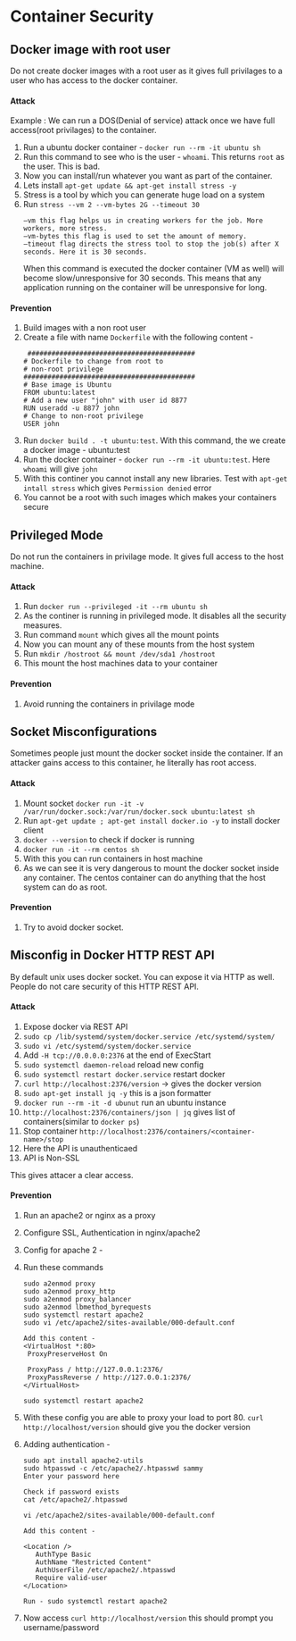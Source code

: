 # Container Security

## Docker image with root user
   Do not create docker images with a root user as it gives full privilages to a user who has access to the docker container.
   
#### Attack
Example : We can run a DOS(Denial of service) attack once we have full access(root privilages) to the container.
1. Run a ubuntu docker container - `docker run --rm -it ubuntu sh` 
2. Run this command to see who is the user - `whoami`. This returns `root` as the user. This is bad.
3. Now you can install/run whatever you want as part of the container.
4. Lets install `apt-get update && apt-get install stress -y`
5. Stress is a tool by which you can generate huge load on a system
6. Run `stress --vm 2 --vm-bytes 2G --timeout 30` 
   ```
   –vm this flag helps us in creating workers for the job. More workers, more stress.
   –vm-bytes this flag is used to set the amount of memory.
   –timeout flag directs the stress tool to stop the job(s) after X seconds. Here it is 30 seconds.
   ```
   When this command is executed the docker container (VM as well) will become slow/unresponsive for 30 seconds. This means that any application running on the container will be unresponsive for long.
   
#### Prevention
1. Build images with a non root user
2. Create a file with name `Dockerfile` with the following content -
   ```
    ##########################################
   # Dockerfile to change from root to 
   # non-root privilege
   ###########################################
   # Base image is Ubuntu
   FROM ubuntu:latest
   # Add a new user "john" with user id 8877
   RUN useradd -u 8877 john
   # Change to non-root privilege
   USER john
   ```
 3. Run `docker build . -t ubuntu:test`. With this command, the we create a docker image - ubuntu:test
 4. Run the docker container - `docker run --rm -it ubuntu:test`. Here `whoami` will give `john`
 5. With this continer you cannot install any new libraries. Test with `apt-get intall stress` which gives `Permission denied` error
 6. You cannot be a root with such images which makes your containers secure

## Privileged Mode
   Do not run the containers in privilage mode. It gives full access to the host machine.

#### Attack
1. Run `docker run --privileged -it --rm ubuntu sh`
2. As the continer is running in privileged mode. It disables all the security measures.
3. Run command `mount` which gives all the mount points
4. Now you can mount any of these mounts from the host system
5. Run `mkdir /hostroot && mount /dev/sda1 /hostroot`
6. This mount the host machines data to your container

#### Prevention
1. Avoid running the containers in privilage mode


## Socket Misconfigurations
Sometimes people just mount the docker socket inside the container. If an attacker gains access to this container, he literally has root access.

#### Attack
1. Mount socket `docker run -it -v /var/run/docker.sock:/var/run/docker.sock ubuntu:latest sh`
2. Run `apt-get update ; apt-get install docker.io -y` to install docker client
3. `docker --version` to check if docker is running
4. `docker run -it --rm centos sh`
5. With this you can run containers in host machine
6. As we can see it is very dangerous to mount the docker socket inside any container. The centos container can do anything that the host system can do as root.


#### Prevention
1. Try to avoid docker socket. 

## Misconfig in Docker HTTP REST API
By default unix uses docker socket. You can expose it via HTTP as well. People do not care security of this HTTP REST API.

#### Attack
1. Expose docker via REST API
2. `sudo cp /lib/systemd/system/docker.service /etc/systemd/system/`
3. `sudo vi /etc/systemd/system/docker.service`
4. Add `-H tcp://0.0.0.0:2376` at the end of ExecStart
5. `sudo systemctl daemon-reload` reload new config
6. `sudo systemctl restart docker.service` restart docker
7. `curl http://localhost:2376/version` -> gives the docker version
8. `sudo apt-get install jq -y` this is a json formatter
9. `docker run --rm -it -d ubunut` run an ubuntu instance
10. `http://localhost:2376/containers/json | jq` gives list of containers(similar to `docker ps`)
11. Stop container `http://localhost:2376/containers/<container-name>/stop`
12. Here the API is unauthenticaed
13. API is Non-SSL

This gives attacer a clear access.

#### Prevention
1. Run an apache2 or nginx as a proxy
2. Configure SSL, Authentication in nginx/apache2
3. Config for apache 2 - 
4. Run these commands
   ```
   sudo a2enmod proxy
   sudo a2enmod proxy_http
   sudo a2enmod proxy_balancer
   sudo a2enmod lbmethod_byrequests
   sudo systemctl restart apache2
   sudo vi /etc/apache2/sites-available/000-default.conf
   
   Add this content -
   <VirtualHost *:80>
    ProxyPreserveHost On

    ProxyPass / http://127.0.0.1:2376/
    ProxyPassReverse / http://127.0.0.1:2376/
   </VirtualHost>
   
   sudo systemctl restart apache2
   ```
5. With these config you are able to proxy your load to port 80. 
   `curl http://localhost/version` should give you the docker version
6. Adding authentication - 
   ```
   sudo apt install apache2-utils
   sudo htpasswd -c /etc/apache2/.htpasswd sammy
   Enter your password here
   
   Check if password exists 
   cat /etc/apache2/.htpasswd
   
   vi /etc/apache2/sites-available/000-default.conf
   
   Add this content -
   
   <Location />
      AuthType Basic
      AuthName "Restricted Content"
      AuthUserFile /etc/apache2/.htpasswd
      Require valid-user
   </Location>
   
   Run - sudo systemctl restart apache2
   
   ```
   
7. Now access `curl http://localhost/version` this should prompt you username/password



